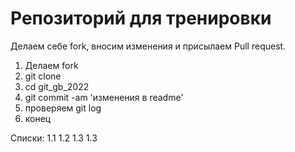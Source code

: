 # Репозиторий для тренировки

Делаем себе fork, вносим изменения и присылаем Pull request.
1. Делаем fork
2. git clone
3. cd git_gb_2022
4. git commit -am 'изменения  в readme'
5. проверяем git log
6. конец

Списки:
1.1
1.2
1.3
1.3
